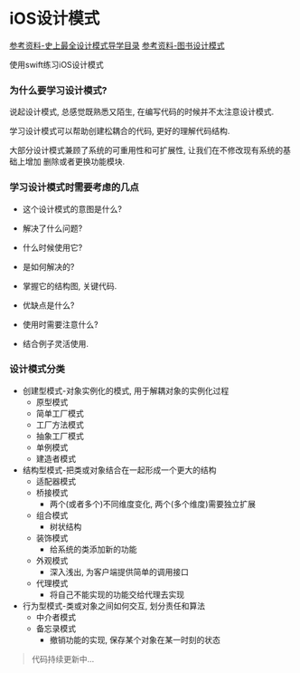 # iOS设计模式

[参考资料-史上最全设计模式导学目录](https://blog.csdn.net/lovelion/article/details/17517213)
[参考资料-图书设计模式](https://design-patterns.readthedocs.io/zh_CN/latest/)



使用swift练习iOS设计模式



### 为什么要学习设计模式?

说起设计模式, 总感觉既熟悉又陌生, 在编写代码的时候并不太注意设计模式.

学习设计模式可以帮助创建松耦合的代码, 更好的理解代码结构.

大部分设计模式兼顾了系统的可重用性和可扩展性, 让我们在不修改现有系统的基础上增加 删除或者更换功能模块.



### 学习设计模式时需要考虑的几点

- 这个设计模式的意图是什么?

- 解决了什么问题?

- 什么时候使用它?

- 是如何解决的?

- 掌握它的结构图, 关键代码.

- 优缺点是什么?

- 使用时需要注意什么?

- 结合例子灵活使用.



### 设计模式分类

- 创建型模式-对象实例化的模式, 用于解耦对象的实例化过程
  - 原型模式
  - 简单工厂模式
  - 工厂方法模式
  - 抽象工厂模式
  - 单例模式
  - 建造者模式
- 结构型模式-把类或对象结合在一起形成一个更大的结构
  - 适配器模式
  - 桥接模式
    - 两个(或者多个)不同维度变化, 两个(多个维度)需要独立扩展
  - 组合模式
    - 树状结构
  - 装饰模式
    - 给系统的类添加新的功能
  - 外观模式
    - 深入浅出, 为客户端提供简单的调用接口
  - 代理模式
    - 将自己不能实现的功能交给代理去实现
- 行为型模式-类或对象之间如何交互, 划分责任和算法
  - 中介者模式
  - 备忘录模式
    - 撤销功能的实现, 保存某个对象在某一时刻的状态



> 代码持续更新中...